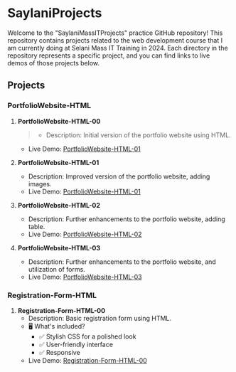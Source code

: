# SaylaniProjects

Welcome to the "SaylaniMassITProjects" practice GitHub repository! This repository contains projects related to the web development course that I am currently doing at Selani Mass IT Training in 2024. Each directory in the repository represents a specific project, and you can find links to live demos of those projects below.

## Projects

### PortfolioWebsite-HTML
1. **PortfolioWebsite-HTML-00**
   >- Description: Initial version of the portfolio website using HTML.
   - Live Demo: [PortfolioWebsite-HTML-01](https://codebyfaisal.github.io/SaylaniProjects.github.io/PortfolioWebsite-HTML-01/)

2. **PortfolioWebsite-HTML-01**
   - Description: Improved version of the portfolio website, adding images.
   - Live Demo: [PortfolioWebsite-HTML-01](https://codebyfaisal.github.io/SaylaniProjects.github.io/PortfolioWebsite-HTML-01/)

3. **PortfolioWebsite-HTML-02**
   - Description: Further enhancements to the portfolio website, adding table.
   - Live Demo: [PortfolioWebsite-HTML-02](https://codebyfaisal.github.io/SaylaniProjects.github.io/PortfolioWebsite-HTML-02/)

4. **PortfolioWebsite-HTML-03**
   - Description: Further enhancements to the portfolio website, and utilization of forms.
   - Live Demo: [PortfolioWebsite-HTML-03](https://codebyfaisal.github.io/SaylaniProjects.github.io/PortfolioWebsite-HTML-03/)

### Registration-Form-HTML
1. **Registration-Form-HTML-00**
   - Description: Basic registration form using HTML.
   - 🖥️ What's included?
        - ✅ Stylish CSS for a polished look
        - ✅ User-friendly interface
        - ✅ Responsive
   - Live Demo: [Registration-Form-HTML-00](https://codebyfaisal.github.io/SaylaniProjects.github.io/Registration-Form-HTML-00/)
